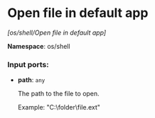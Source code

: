 # Open file in default app

_[os/shell/Open file in default app]_

__Namespace__: os/shell

### Input ports:

* __path__: ` any `

    The path to the file to open.
    
    Example:
    "C:\\folder\\file.ext"

